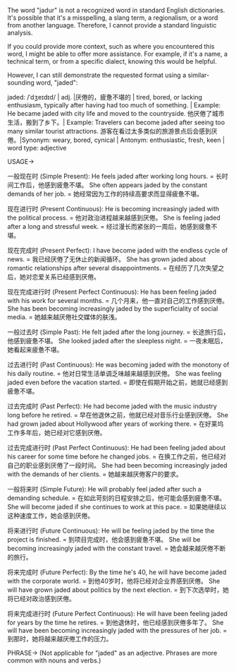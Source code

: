 The word "jadur" is not a recognized word in standard English dictionaries.  It's possible that it's a misspelling, a slang term, a regionalism, or a word from another language.  Therefore, I cannot provide a standard linguistic analysis.

If you could provide more context, such as where you encountered this word, I might be able to offer more assistance. For example, if it's a name, a technical term, or from a specific dialect, knowing this would be helpful.

However, I can still demonstrate the requested format using a similar-sounding word, "jaded":

jaded: /ˈdʒeɪdɪd/ | adj. |厌倦的，疲惫不堪的 | tired, bored, or lacking enthusiasm, typically after having had too much of something. | Example: He became jaded with city life and moved to the countryside.  他厌倦了城市生活，搬到了乡下。| Example:  Travelers can become jaded after seeing too many similar tourist attractions.  游客在看过太多类似的旅游景点后会感到厌倦。|Synonym: weary, bored, cynical | Antonym: enthusiastic, fresh, keen | word type: adjective

USAGE->

一般现在时 (Simple Present):
He feels jaded after working long hours. =  长时间工作后，他感到疲惫不堪。
She often appears jaded by the constant demands of her job. = 她经常因为工作的持续高要求而显得疲惫不堪。

现在进行时 (Present Continuous):
He is becoming increasingly jaded with the political process. = 他对政治进程越来越感到厌倦。
She is feeling jaded after a long and stressful week. = 经过漫长而紧张的一周后，她感到疲惫不堪。

现在完成时 (Present Perfect):
I have become jaded with the endless cycle of news. = 我已经厌倦了无休止的新闻循环。
She has grown jaded about romantic relationships after several disappointments. = 在经历了几次失望之后，她对恋爱关系已经感到厌倦。

现在完成进行时 (Present Perfect Continuous):
He has been feeling jaded with his work for several months. = 几个月来，他一直对自己的工作感到厌倦。
She has been becoming increasingly jaded by the superficiality of social media. = 她越来越厌倦社交媒体的肤浅。

一般过去时 (Simple Past):
He felt jaded after the long journey. = 长途旅行后，他感到疲惫不堪。
She looked jaded after the sleepless night. =  一夜未眠后，她看起来疲惫不堪。

过去进行时 (Past Continuous):
He was becoming jaded with the monotony of his daily routine. = 他对日常生活单调乏味越来越感到厌倦。
She was feeling jaded even before the vacation started. = 即使在假期开始之前，她就已经感到疲惫不堪。

过去完成时 (Past Perfect):
He had become jaded with the music industry long before he retired. = 早在他退休之前，他就已经对音乐行业感到厌倦。
She had grown jaded about Hollywood after years of working there. = 在好莱坞工作多年后，她已经对它感到厌倦。

过去完成进行时 (Past Perfect Continuous):
He had been feeling jaded about his career for some time before he changed jobs. = 在换工作之前，他已经对自己的职业感到厌倦了一段时间。
She had been becoming increasingly jaded with the demands of her clients. = 她越来越厌倦客户的要求。

一般将来时 (Simple Future):
He will probably feel jaded after such a demanding schedule. =  在如此苛刻的日程安排之后，他可能会感到疲惫不堪。
She will become jaded if she continues to work at this pace. = 如果她继续以这种速度工作，她会感到厌倦。

将来进行时 (Future Continuous):
He will be feeling jaded by the time the project is finished. = 到项目完成时，他会感到疲惫不堪。
She will be becoming increasingly jaded with the constant travel. = 她会越来越厌倦不断的旅行。


将来完成时 (Future Perfect):
By the time he's 40, he will have become jaded with the corporate world. = 到他40岁时，他将已经对企业界感到厌倦。
She will have grown jaded about politics by the next election. = 到下次选举时，她将已经对政治感到厌倦。

将来完成进行时 (Future Perfect Continuous):
He will have been feeling jaded for years by the time he retires. = 到他退休时，他已经感到厌倦多年了。
She will have been becoming increasingly jaded with the pressures of her job. = 到那时，她将越来越厌倦工作的压力。


PHRASE->  (Not applicable for "jaded" as an adjective. Phrases are more common with nouns and verbs.)
